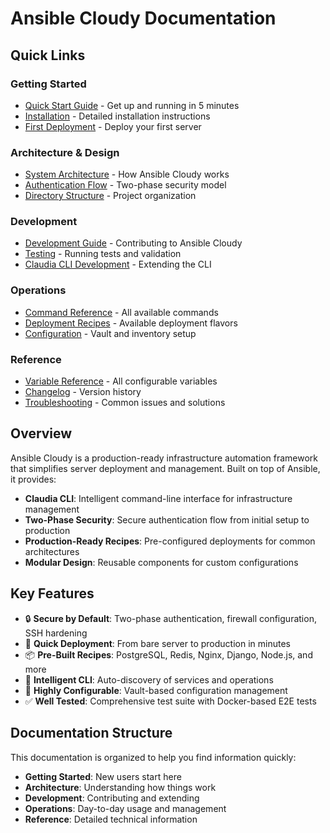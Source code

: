 # Ansible Cloudy Documentation

## Quick Links

### Getting Started
- [Quick Start Guide](getting-started/quickstart.md) - Get up and running in 5 minutes
- [Installation](getting-started/installation.md) - Detailed installation instructions
- [First Deployment](getting-started/first-deployment.md) - Deploy your first server

### Architecture & Design
- [System Architecture](architecture/overview.md) - How Ansible Cloudy works
- [Authentication Flow](architecture/authentication-flow.md) - Two-phase security model
- [Directory Structure](architecture/directory-structure.md) - Project organization

### Development
- [Development Guide](development/guide.md) - Contributing to Ansible Cloudy
- [Testing](development/testing.md) - Running tests and validation
- [Claudia CLI Development](development/claudia-cli.md) - Extending the CLI

### Operations
- [Command Reference](operations/commands.md) - All available commands
- [Deployment Recipes](operations/recipes.md) - Available deployment flavors
- [Configuration](operations/configuration.md) - Vault and inventory setup

### Reference
- [Variable Reference](reference/variables.md) - All configurable variables
- [Changelog](reference/changelog.md) - Version history
- [Troubleshooting](reference/troubleshooting.md) - Common issues and solutions

## Overview

Ansible Cloudy is a production-ready infrastructure automation framework that simplifies server deployment and management. Built on top of Ansible, it provides:

- **Claudia CLI**: Intelligent command-line interface for infrastructure management
- **Two-Phase Security**: Secure authentication flow from initial setup to production
- **Production-Ready Recipes**: Pre-configured deployments for common architectures
- **Modular Design**: Reusable components for custom configurations

## Key Features

- 🔒 **Secure by Default**: Two-phase authentication, firewall configuration, SSH hardening
- 🚀 **Quick Deployment**: From bare server to production in minutes
- 📦 **Pre-Built Recipes**: PostgreSQL, Redis, Nginx, Django, Node.js, and more
- 🎯 **Intelligent CLI**: Auto-discovery of services and operations
- 🔧 **Highly Configurable**: Vault-based configuration management
- ✅ **Well Tested**: Comprehensive test suite with Docker-based E2E tests

## Documentation Structure

This documentation is organized to help you find information quickly:

- **Getting Started**: New users start here
- **Architecture**: Understanding how things work
- **Development**: Contributing and extending
- **Operations**: Day-to-day usage and management
- **Reference**: Detailed technical information